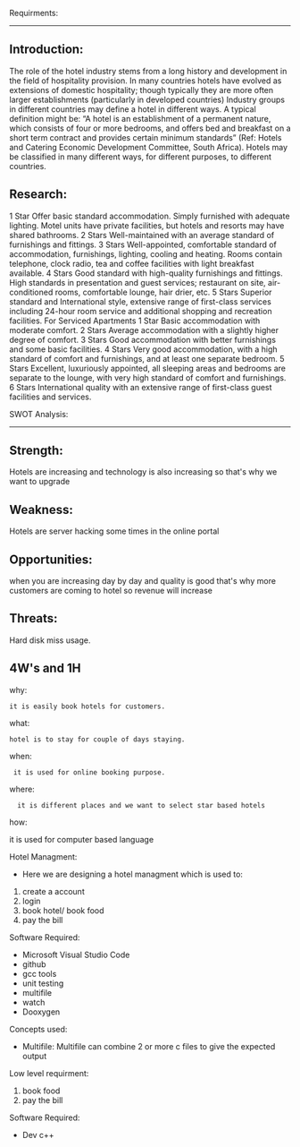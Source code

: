 Requirments:


--------------------------
Introduction:
--------------------------
The role of the hotel industry stems from a long history and development in the field of hospitality
provision. In many countries hotels have evolved as extensions of domestic hospitality; though typically
they are more often larger establishments (particularly in developed countries)
Industry groups in different countries may define a hotel in different ways. A typical definition might be:
“A hotel is an establishment of a permanent nature, which consists of four or more bedrooms, and offers
bed and breakfast on a short term contract and provides certain minimum standards”
(Ref: Hotels and Catering Economic Development Committee, South Africa).
Hotels may be classified in many different ways, for different purposes, to different countries. 

Research:
-------------------------

1 Star
Offer basic standard accommodation. Simply furnished with adequate lighting. Motel units have private
facilities, but hotels and resorts may have shared bathrooms.
2 Stars
Well-maintained with an average standard of furnishings and fittings.
3 Stars
Well-appointed, comfortable standard of accommodation, furnishings, lighting, cooling and heating. Rooms
contain telephone, clock radio, tea and coffee facilities with light breakfast available.
4 Stars
Good standard with high-quality furnishings and fittings. High standards in presentation and guest services;
restaurant on site, air-conditioned rooms, comfortable lounge, hair drier, etc.
5 Stars
Superior standard and International style, extensive range of first-class services including 24-hour room service
and additional shopping and recreation facilities.
For Serviced Apartments
1 Star
Basic accommodation with moderate comfort.
2 Stars
Average accommodation with a slightly higher degree of comfort.
3 Stars
Good accommodation with better furnishings and some basic facilities.
4 Stars
Very good accommodation, with a high standard of comfort and furnishings, and at least one separate
bedroom.
5 Stars
Excellent, luxuriously appointed, all sleeping areas and bedrooms are separate to the lounge, with very high
standard of comfort and furnishings.
6 Stars
International quality with an extensive range of first-class guest facilities and services.


SWOT Analysis:

------------------------
Strength:
-
Hotels are increasing and technology is also increasing so that's why we want to upgrade

Weakness:
-
Hotels are server hacking some times in the online portal

Opportunities:
-
when you are increasing day by day and quality is good that's why more customers are coming to hotel so revenue will increase

Threats:
-
Hard disk miss usage.

4W's and 1H
--
why:
    
    it is easily book hotels for customers.
    
what:
    
    hotel is to stay for couple of days staying.
    
when:

     it is used for online booking purpose.


where:
      
      it is different places and we want to select star based hotels

how:
   
   it is used  for computer based language
   

Hotel Managment:
- Here we are designing a hotel managment which is used to:
1. create a account
2. login
3. book hotel/ book food
4. pay the bill

Software Required:
- Microsoft Visual Studio Code
- github
- gcc tools
- unit testing
- multifile
- watch
- Dooxygen

Concepts used:
- Multifile: Multifile can combine 2 or more c files to give the expected output

Low level requirment:
1. book food
2. pay the bill

Software Required:
- Dev c++
 
